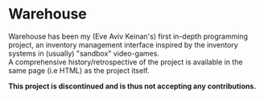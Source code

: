 # Warehouse

Warehouse has been my (Eve Aviv Keinan's) first in-depth programming project, an inventory management interface inspired by the inventory systems in (usually) "sandbox" video-games.  
A comprehensive history/retrospective of the project is available in the same page (i.e HTML) as the project itself.

**This project is discontinued and is thus not accepting any contributions.**
